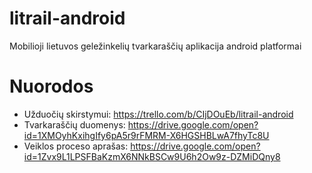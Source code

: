# litrail-android
Mobilioji lietuvos geležinkelių tvarkaraščių aplikacija android platformai

# Nuorodos
* Užduočių skirstymui: https://trello.com/b/CIjDOuEb/litrail-android 
* Tvarkaraščių duomenys: https://drive.google.com/open?id=1XMOyhKxihgIfy6pA5r9rFMRM-X6HGSHBLwA7fhyTc8U
* Veiklos proceso aprašas: https://drive.google.com/open?id=1Zvx9L1LPSFBaKzmX6NNkBSCw9U6h2Ow9z-DZMiDQny8  


